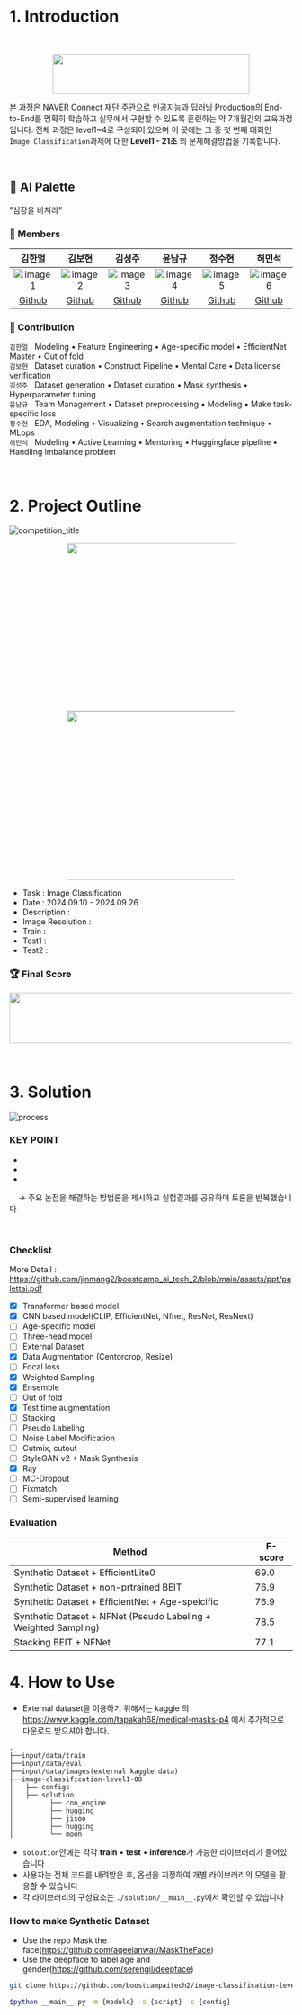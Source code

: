 
# 1. Introduction  
<br/>
<p align="center">
   <img src="./_img/main_ai_7.png" style="width:350px; height:70px;" />

본 과정은 NAVER Connect 재단 주관으로 인공지능과 딥러닝 Production의 End-to-End를 명확히 학습하고 실무에서 구현할 수 있도록 훈련하는 약 7개월간의 교육과정입니다. 전체 과정은 level1~4로 구성되어 있으며 이 곳에는 그 중 첫 번째 대회인 `Image Classification`과제에 대한 **Level1 - 21조** 의 문제해결방법을 기록합니다.
  
<br/>

## 🎨 AI Palette  
”심장을 바쳐라”  
### 🔅 Members  

김한얼|김보현|김성주|윤남규|정수현|허민석
:-:|:-:|:-:|:-:|:-:|:-:
![image1][image1]|![image2][image2]|![image3][image3]|![image4][image4]|![image5][image5]|![image6][image6]
[Github](https://github.com/Haneol-Kijm)|[Github](https://github.com/boyamie)|[Github](https://github.com/kimmaru)|[Github](https://github.com/Tabianoo)|[Github](https://github.com/suhyun6363)|[Github](https://github.com/minseokheo)


### 🔅 Contribution  
`김한얼` &nbsp; Modeling • Feature Engineering • Age-specific model • EfficientNet Master • Out of fold  
`김보현` &nbsp; Dataset curation • Construct Pipeline • Mental Care • Data license verification  
`김성주` &nbsp; Dataset generation • Dataset curation • Mask synthesis • Hyperparameter tuning  
`윤남규` &nbsp; Team Management • Dataset preprocessing • Modeling • Make task-specific loss  
`정수현` &nbsp; EDA, Modeling • Visualizing • Search augmentation technique • MLops  
`허민석` &nbsp; Modeling • Active Learning • Mentoring • Huggingface pipeline • Handling imbalance problem  

[image1]: ./_img/김한얼.jpg
[image2]: ./_img/김보현.png
[image3]: ./_img/김성주.jpg
[image4]: ./_img/윤남규.png
[image5]: ./_img/정수현.png
[image6]: ./_img/허민석.jpg

<br/>

# 2. Project Outline  

![competition_title](./_img/competition_title.png)

<p align="center">
   <img src="./_img/mask_sample.png" width="300" height="300">
   <img src="./_img/class.png" width="300" height="300">
</p>

- Task : Image Classification
- Date : 2024.09.10 - 2024.09.26
- Description : 
- Image Resolution : 
- Train : 
- Test1 : 
- Test2 : 

### 🏆 Final Score  
<p align="center">
   <img src="./_img/final_score.png" width="700" height="90">
</p>

<br/>

# 3. Solution
![process][process]

### KEY POINT
-
-
-

&nbsp; &nbsp; → 주요 논점을 해결하는 방법론을 제시하고 실험결과를 공유하며 토론을 반복했습니다   

[process]: ./_img/process.png
<br/>

### Checklist
More Detail : https://github.com/jinmang2/boostcamp_ai_tech_2/blob/main/assets/ppt/palettai.pdf
- [x] Transformer based model
- [x] CNN based model(CLIP, EfficientNet, Nfnet, ResNet, ResNext)
- [ ] Age-specific model
- [ ] Three-head model
- [ ] External Dataset
- [x] Data Augmentation (Centorcrop, Resize)
- [ ] Focal loss
- [x] Weighted Sampling
- [x] Ensemble
- [ ] Out of fold
- [x] Test time augmentation
- [ ] Stacking
- [ ] Pseudo Labeling
- [ ] Noise Label Modification 
- [ ] Cutmix, cutout
- [ ] StyleGAN v2 + Mask Synthesis
- [x] Ray
- [ ] MC-Dropout
- [ ] Fixmatch
- [ ] Semi-supervised learning

### Evaluation

| Method | F-score |
| --- | --- |
| Synthetic Dataset + EfficientLite0 | 69.0 |
| Synthetic Dataset + non-prtrained BEIT | 76.9 |
| Synthetic Dataset + EfficientNet + Age-speicific | 76.9 |
| Synthetic Dataset + NFNet (Pseudo Labeling + Weighted Sampling)| 78.5 |
| Stacking BEIT + NFNet | 77.1 |

# 4. How to Use
- External dataset을 이용하기 위해서는 kaggle 의 https://www.kaggle.com/tapakah68/medical-masks-p4 에서 추가적으로 다운로드 받으셔야 합니다. 
```
.
├──input/data/train
├──input/data/eval
├──input/data/images(external kaggle data)
├──image-classification-level1-08
│   ├── configs
│   ├── solution
│         ├── cnn_engine
│         ├── hugging
│         ├── jisoo
│         ├── hugging
│         └── moon
```

- `soloution`안에는 각각 **train** •  **test** •  **inference**가 가능한 라이브러리가 들어있습니다  
- 사용자는 전체 코드를 내려받은 후, 옵션을 지정하여 개별 라이브러리의 모델을 활용할 수 있습니다
- 각 라이브러리의 구성요소는 `./solution/__main__.py`에서 확인할 수 있습니다  

### How to make Synthetic Dataset
- Use the repo Mask the face(https://github.com/aqeelanwar/MaskTheFace)
- Use the deepface to label age and gender(https://github.com/serengil/deepface)


```bash
git clone https://github.com/boostcampaitech2/image-classification-level1-08.git
```
```bash
$python __main__.py -m {module} -s {script} -c {config}

```
